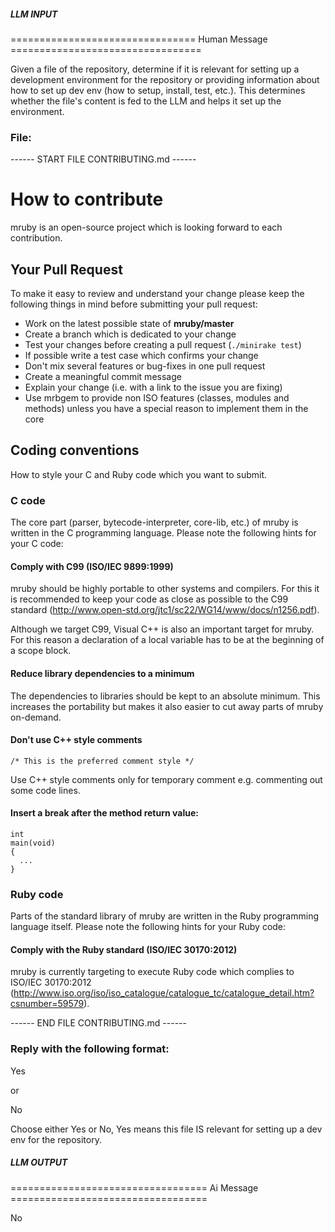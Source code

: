##### LLM INPUT #####
================================ Human Message =================================

Given a file of the repository, determine if it is relevant for setting up a development environment for the repository or providing information about how to set up dev env (how to setup, install, test, etc.). This determines whether the file's content is fed to the LLM and helps it set up the environment.

### File:
------ START FILE CONTRIBUTING.md ------
# How to contribute

mruby is an open-source project which is looking forward to each contribution.

## Your Pull Request

To make it easy to review and understand your change please keep the following
things in mind before submitting your pull request:

* Work on the latest possible state of **mruby/master**
* Create a branch which is dedicated to your change
* Test your changes before creating a pull request (```./minirake test```)
* If possible write a test case which confirms your change
* Don't mix several features or bug-fixes in one pull request
* Create a meaningful commit message
* Explain your change (i.e. with a link to the issue you are fixing)
* Use mrbgem to provide non ISO features (classes, modules and methods) unless
  you have a special reason to implement them in the core

## Coding conventions

How to style your C and Ruby code which you want to submit.

### C code

The core part (parser, bytecode-interpreter, core-lib, etc.) of mruby is
written in the C programming language. Please note the following hints for your
C code:

#### Comply with C99 (ISO/IEC 9899:1999)

mruby should be highly portable to other systems and compilers. For this it is
recommended to keep your code as close as possible to the C99 standard
(http://www.open-std.org/jtc1/sc22/WG14/www/docs/n1256.pdf).

Although we target C99, Visual C++ is also an important target for mruby. For
this reason a declaration of a local variable has to be at the beginning of a
scope block.

#### Reduce library dependencies to a minimum

The dependencies to libraries should be kept to an absolute minimum. This
increases the portability but makes it also easier to cut away parts of mruby
on-demand.

#### Don't use C++ style comments

    /* This is the preferred comment style */

Use C++ style comments only for temporary comment e.g. commenting out some code lines.

#### Insert a break after the method return value:

    int
    main(void)
    {
      ...
    }

### Ruby code

Parts of the standard library of mruby are written in the Ruby programming
language itself. Please note the following hints for your Ruby code:

#### Comply with the Ruby standard (ISO/IEC 30170:2012)

mruby is currently targeting to execute Ruby code which complies to ISO/IEC
30170:2012 (http://www.iso.org/iso/iso_catalogue/catalogue_tc/catalogue_detail.htm?csnumber=59579).

------ END FILE CONTRIBUTING.md ------

### Reply with the following format:

<rel>Yes</rel>

or

<rel>No</rel>

Choose either Yes or No, Yes means this file IS relevant for setting up a dev env for the repository.

##### LLM OUTPUT #####
================================== Ai Message ==================================

<rel>No</rel>
